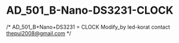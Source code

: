 # AD_501_B-Nano-DS3231-CLOCK
/* AD_501_B+Nano+DS3231 = CLOCK
Modify_by led-korat 
contact thepui2008@gmail.com 
*/
